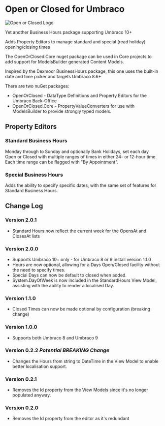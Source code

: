 ﻿# Open or Closed for Umbraco

![Open or Closed Logo](https://raw.githubusercontent.com/YourITGroup/OpenOrClosed/master/GithubFiles/Logo/OpenOrClosed_logo.png)

Yet another Business Hours package supporting Umbraco 10+

Adds Property Editors to manage standard and special (read holiday) opening/closing times

The OpenOrClosed.Core nuget package can be used in Core projects to add support for ModelsBuilder generated Content Models.

Inspired by the Dexmoor BusinessHours package, this one uses the built-in date and time picker and targets Umbraco 8.6+

There are two nuGet packages:

* OpenOrClosed - DataType Definitions and Property Editors for the Umbraco Back-Office
* OpenOrClosed.Core - PropertyValueConverters for use with ModelsBuilder to provide strongly typed models.

## Property Editors

### Standard Business Hours

Monday through to Sunday and optionally Bank Holidays, set each day Open or Closed with multiple ranges of times in either 24- or 12-hour time.  Each time range can be flagged with "By Appointment".

### Special Business Hours

Adds the ability to specify specific dates, with the same set of features for Standard Business Hours.

## Change Log

### Version 2.0.1

* Standard Hours now reflect the current week for the OpensAt and ClosesAt lists

### Version 2.0.0

* Supports Umbraco 10+ only - for Umbraco 8 or 9 install version 1.1.0
* Hours are now optional, allowing for a Days Open/Closed facility without the need to specify times.
* Special Days can now be default to closed when added.
* System.DayOfWeek is now included in the StandardHours View Model, assisting with the ability to render a localised Day.

### Version 1.1.0

* Closed Times can now be made optional by configuration (breaking change)

### Version 1.0.0

* Supports both Umbraco 8 and Umbraco 9

### Version 0.2.2 ***Potential BREAKING Change***

* Changes the Hours from string to DateTime in the View Model to enable better localisation support.

### Version 0.2.1

* Removes the Id property from the View Models since it's no longer populated anyway.

### Version 0.2.0

* Removes the Id property from the editor as it's redundant
